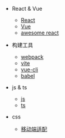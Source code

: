 - React & Vue
  - [React](react/知识图谱.md)
  - [Vue](vue/知识图谱.md)
  - [awesome react](react/react06-github合集.md)

- 构建工具
  - [webpack](webpack&vite/01-webpack01-配置篇.md)
  - [vite](webpack&vite/02-vite.md)
  - [vue-cli](webpack&vite/06-vue-cli.md)
  - [babel](webpack&vite/05-babel.md)

- js & ts
  - [js](javascript/awesome.md)
  - [ts](typescript/01-ts.md)

- css
  - [移动端适配](css/01-移动端适配.md)

<!-- - 读书笔记
  - [浪潮之巅](books/浪潮之巅.md)
  - [数学之美](books/数学之美.md)
  - [知行](books/知行.md)
  - [算法第四版](books/算法第四版.md) -->